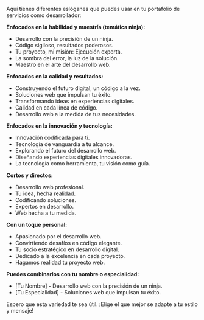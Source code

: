 Aquí tienes diferentes eslóganes que puedes usar en tu portafolio de servicios como desarrollador:

**Enfocados en la habilidad y maestría (temática ninja):**

* Desarrollo con la precisión de un ninja.
* Código sigiloso, resultados poderosos.
* Tu proyecto, mi misión: Ejecución experta.
* La sombra del error, la luz de la solución.
* Maestro en el arte del desarrollo web.

**Enfocados en la calidad y resultados:**

* Construyendo el futuro digital, un código a la vez.
* Soluciones web que impulsan tu éxito.
* Transformando ideas en experiencias digitales.
* Calidad en cada línea de código.
* Desarrollo web a la medida de tus necesidades.

**Enfocados en la innovación y tecnología:**

* Innovación codificada para ti.
* Tecnología de vanguardia a tu alcance.
* Explorando el futuro del desarrollo web.
* Diseñando experiencias digitales innovadoras.
* La tecnología como herramienta, tu visión como guía.

**Cortos y directos:**

* Desarrollo web profesional.
* Tu idea, hecha realidad.
* Codificando soluciones.
* Expertos en desarrollo.
* Web hecha a tu medida.

**Con un toque personal:**

* Apasionado por el desarrollo web.
* Convirtiendo desafíos en código elegante.
* Tu socio estratégico en desarrollo digital.
* Dedicado a la excelencia en cada proyecto.
* Hagamos realidad tu proyecto web.

**Puedes combinarlos con tu nombre o especialidad:**

* \[Tu Nombre] - Desarrollo web con la precisión de un ninja.
* \[Tu Especialidad] - Soluciones web que impulsan tu éxito.

Espero que esta variedad te sea útil. ¡Elige el que mejor se adapte a tu estilo y mensaje!
